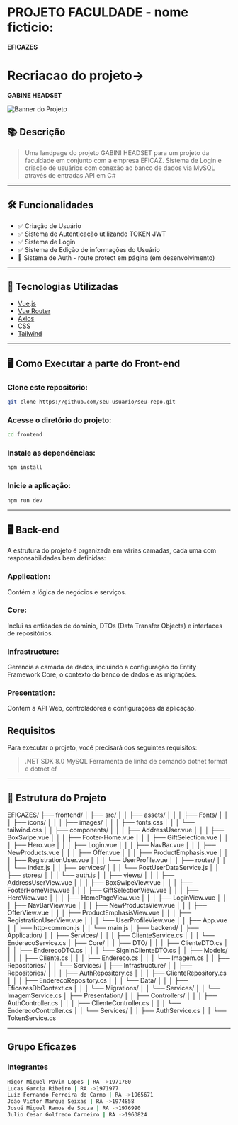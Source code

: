 # PROJETO FACULDADE - nome ficticio:

**EFICAZES**

# Recriacao do projeto->

**GABINE HEADSET**

![Banner do Projeto](<(frontend/assets/images/Capa.png)> "Imagem de capa do figma utilizado para recriação")

## 📚 **Descrição**

> Uma landpage do projeto GABINI HEADSET para um projeto da faculdade em conjunto com a empresa EFICAZ.
> Sistema de Login e criação de usuários com conexão ao banco de dados via MySQL através de entradas API em C#

---

## 🛠️ **Funcionalidades**

- ✅ Criação de Usuário
- ✅ Sistema de Autenticação utilizando TOKEN JWT
- ✅ Sistema de Login
- ✅ Sistema de Edição de informações do Usuário
- 🚧 Sistema de Auth - route protect em página (em desenvolvimento)

---

## 🚀 **Tecnologias Utilizadas**

- [Vue.js](https://vuejs.org/)
- [Vue Router](https://router.vuejs.org/)
- [Axios](https://router.vuejs.org/)
- [CSS](https://www.w3schools.com/cssref/index.php)
- [Tailwind](https://tailwindcss.com/)

---

## 🖥️ Como Executar a parte do Front-end

### Clone este repositório:

```bash
git clone https://github.com/seu-usuario/seu-repo.git
```

### Acesse o diretório do projeto:

```bash
cd frontend
```

### Instale as dependências:

```bash
npm install
```

### Inicie a aplicação:

```bash
npm run dev
```

---

## 🖥️ Back-end

A estrutura do projeto é organizada em várias camadas, cada uma com responsabilidades bem definidas:

### Application:

Contém a lógica de negócios e serviços.

### Core:

Inclui as entidades de domínio, DTOs (Data Transfer Objects) e interfaces de repositórios.

### Infrastructure:

Gerencia a camada de dados, incluindo a configuração do Entity Framework Core, o contexto do banco de dados e as migrações.

### Presentation:

Contém a API Web, controladores e configurações da aplicação.

## Requisitos

Para executar o projeto, você precisará dos seguintes requisitos:

> .NET SDK 8.0
> MySQL
> Ferramenta de linha de comando dotnet format e dotnet ef

---

## 📂 **Estrutura do Projeto**

EFICAZES/
├── frontend/
│ ├── src/
│ │ ├── assets/
│ │ │ ├── Fonts/
│ │ │ ├── icons/
│ │ │ ├── images/
│ │ │ ├── fonts.css
│ │ │ └── tailwind.css
│ │ ├── components/
│ │ │ ├── AddressUser.vue
│ │ │ ├── BoxSwipe.vue
│ │ │ ├── Footer-Home.vue
│ │ │ ├── GiftSelection.vue
│ │ │ ├── Hero.vue
│ │ │ ├── Login.vue
│ │ │ ├── NavBar.vue
│ │ │ ├── NewProducts.vue
│ │ │ ├── Offer.vue
│ │ │ ├── ProductEmphasis.vue
│ │ │ ├── RegistrationUser.vue
│ │ │ └── UserProfile.vue
│ │ ├── router/
│ │ │ └── index.js
│ │ ├── services/
│ │ │ └── PostUserDataService.js
│ │ ├── stores/
│ │ │ └── auth.js
│ │ ├── views/
│ │ │ ├── AddressUserView.vue
│ │ │ ├── BoxSwipeView.vue
│ │ │ ├── FooterHomeView.vue
│ │ │ ├── GiftSelectionView.vue
│ │ │ ├── HeroView.vue
│ │ │ ├── HomePageView.vue
│ │ │ ├── LoginView.vue
│ │ │ ├── NavBarView.vue
│ │ │ ├── NewProductsView.vue
│ │ │ ├── OfferView.vue
│ │ │ ├── ProductEmphasisView.vue
│ │ │ ├── RegistrationUserView.vue
│ │ │ └── UserProfileView.vue
│ │ ├── App.vue
│ │ ├── http-common.js
│ │ └── main.js
│
├── backend/
│ ├── Application/
│ │ ├── Services/
│ │ │ ├── ClienteService.cs
│ │ │ └── EnderecoService.cs
│ ├── Core/
│ │ ├── DTO/
│ │ │ ├── ClienteDTO.cs
│ │ │ ├── EnderecoDTO.cs
│ │ │ └── SignInClienteDTO.cs
│ │ ├── Models/
│ │ │ ├── Cliente.cs
│ │ │ ├── Endereco.cs
│ │ │ └── Imagem.cs
│ │ ├── Repositories/
│ │ └── Services/
│ ├── Infrastructure/
│ │ ├── Repositories/
│ │ │ ├── AuthRepository.cs
│ │ │ ├── ClienteRepository.cs
│ │ │ ├── EnderecoRepository.cs
│ │ │ └── Data/
│ │ │ ├── EficazesDbContext.cs
│ │ │ └── Migrations/
│ │ └── Services/
│ │ └── ImagemService.cs
│ ├── Presentation/
│ │ ├── Controllers/
│ │ │ ├── AuthController.cs
│ │ │ ├── ClienteController.cs
│ │ │ └── EnderecoController.cs
│ │ └── Services/
│ │ ├── AuthService.cs
│ │ └── TokenService.cs

---

## Grupo Eficazes

### Integrantes

```bash
Higor Miguel Pavim Lopes | RA ->1971780
Lucas Garcia Ribeiro | RA ->1971977
Luiz Fernando Ferreira do Carmo | RA ->1965671
João Victor Marque Seixas | RA ->1974858
Josué Miguel Ramos de Souza | RA ->1976990
Julio Cesar Golfredo Carneiro | RA ->1963824
```
